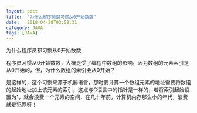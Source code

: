 ```yaml
---
layout: post
title:  "为什么程序员都习惯从0开始数数"
date:   2018-04-28T03:52:31
category: JAVA
tags: [JAVA]
---
```


为什么程序员都习惯从0开始数数

<p>程序员习惯从0开始数数，大概是受了编程中数组的影响，因为数组的元素索引是从0开始的，但，为什么数组的索引会从0开始？</p><p>是这样的，这个习惯来源于机器语言，那时要计算一个数组元素的地址需要将数组的起始地址加上该元素的索引，这点与C语言中的指针是一样的，若将索引起始设置为1，就会浪费一个元素的空间，在几十年前，计算机内存那么小的年代，浪费就是犯罪呀！<br/></p>
